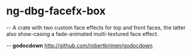 # ng-dbg-facefx-box
--
A crate with two custom face effects for top and front faces, the latter also
show-casing a fade-animated multi-textured face effect.

--
**godocdown** http://github.com/robertkrimen/godocdown
